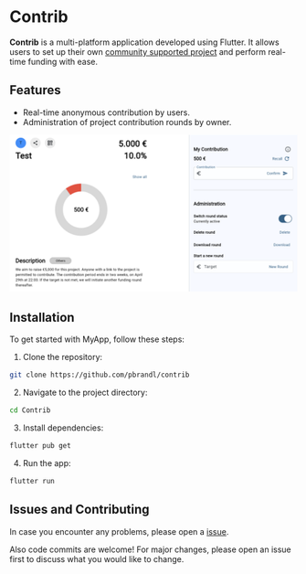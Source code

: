 # Contrib

**Contrib** is a multi-platform application developed using Flutter. It allows users to set up their own [community supported project](https://csx-netzwerk.de/en/) and perform real-time funding with ease.

## Features
- Real-time anonymous contribution by users.
- Administration of project contribution rounds by owner.

![ui](assets/gitimg/ui.png)


## Installation
To get started with MyApp, follow these steps:
1. Clone the repository:
```bash
git clone https://github.com/pbrandl/contrib
```

2. Navigate to the project directory:
```bash
cd Contrib
```

3. Install dependencies:
```bash
flutter pub get
```

4. Run the app:
```bash
flutter run
```

## Issues and Contributing
In case you encounter any problems, please open a [issue](https://github.com/pbrandl/contrib/issues).

Also code commits are welcome! For major changes, please open an issue first to discuss what you would like to change.
